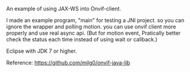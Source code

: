 
An example of using JAX-WS into Onvif-client.

I made an example program, "main" for testing a JNI project. so you can ignore the wrapper and polling motion.
you can use onvif client more properly and use real async api.
(But for motion event, Pratically better check the status each time instead of using wait or callback.)

Eclipse with JDK 7 or higher.

Reference: 
https://github.com/milg0/onvif-java-lib
